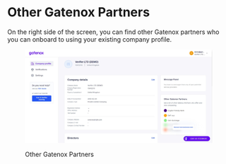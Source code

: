 # Other Gatenox Partners

On the right side of the screen, you can find other Gatenox partners who you can onboard to using your existing company profile.

<figure><img src="../../.gitbook/assets/Other_Gatenox_partners (1).png" alt="Other Gatenox Partners"><figcaption><p>Other Gatenox Partners</p></figcaption></figure>
